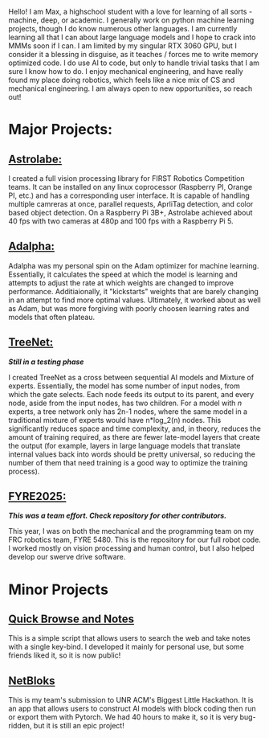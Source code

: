 Hello! I am Max, a highschool student with a love for learning of all sorts - machine, deep, or academic. I generally work on python machine learning projects, though I do know numerous other languages.
I am currently learning all that I can about large language models and I hope to crack into MMMs soon if I can. I am limited by my singular RTX 3060 GPU, but I consider it a blessing in disguise, as it teaches / forces me to write memory optimized code. I do use AI to code, but only to handle trivial tasks that I am sure I know how to do. I enjoy mechanical engineering, and have really found my place doing robotics, which feels like a nice mix of CS and mechanical engineering. I am always open to new opportunities, so reach out!

# Major Projects:
## [Astrolabe:](https://github.com/MaxedPC08/Astrolabe)
I created a full vision processing library for FIRST Robotics Competition teams. It can be installed on any linux coprocessor (Raspberry PI, Orange PI, etc.) and has a corresponding user interface. It is capable of handling multiple camreras at once, parallel requests, AprliTag detection, and color based object detection. On a Raspberry Pi 3B+, Astrolabe achieved about 40 fps with two cameras at 480p and 100 fps with a Raspberry Pi 5.

## [Adalpha:](https://github.com/MaxedPC08/Adalpha)
Adalpha was my personal spin on the Adam optimizer for machine learning. Essentially, it calculates the speed at which the model is learning and attempts to adjust the rate at which weights are changed to improve performance. Additiaionally, it "kickstarts" weights that are barely changing in an attempt to find more optimal values. Ultimately, it worked about as well as Adam, but was more forgiving with poorly choosen learning rates and models that often plateau.

## [TreeNet:](https://github.com/MaxedPC08/TreeNet)
***Still in a testing phase***

I created TreeNet as a cross between sequential AI models and Mixture of experts. Essentially, the model has some number of input nodes, from which the gate selects. Each node feeds its output to its parent, and every node, aside from the input nodes, has two children. For a model with *n* experts, a tree network only has 2n-1 nodes, where the same model in a traditional mixture of experts would have n*log_2(n) nodes. This significantly reduces space and time complexity, and, in theory, reduces the amount of training required, as there are fewer late-model layers that create the output (for example, layers in large language models that translate internal values back into words should be pretty universal, so reducing the number of them that need training is a good way to optimize the training process).

## [FYRE2025:](https://github.com/FYRE5480/FYRE2025)
***This was a team effort. Check repository for other contributors.***

This year, I was on both the mechanical and the programming team on my FRC robotics team, FYRE 5480. This is the repository for our full robot code. I worked mostly on vision processing and human control, but I also helped develop our swerve drive software.

# Minor Projects
## [Quick Browse and Notes](https://github.com/MaxedPC08/QuickBrowseAndNotes)
This is a simple script that allows users to search the web and take notes with a single key-bind. I developed it mainly for personal use, but some friends liked it, so it is now public!

## [NetBloks](https://github.com/MaxedPC08/NetBloks)
This is my team's submission to UNR ACM's Biggest Little Hackathon. It is an app that allows users to construct AI models with block coding then run or export them with Pytorch. We had 40 hours to make it, so it is very bug-ridden, but it is still an epic project!


